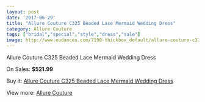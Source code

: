 ```yaml
---
layout: post
date: '2017-06-29'
title: "Allure Couture C325 Beaded Lace Mermaid Wedding Dress"
category: Allure Couture
tags: ["bridal","special","style","dress","sale"]
image: http://www.eudances.com/7190-thickbox_default/allure-couture-c325-beaded-lace-mermaid-wedding-dress.jpg
---
```

Allure Couture C325 Beaded Lace Mermaid Wedding Dress

On Sales: **$521.99**
<a href="https://www.eudances.com/en/allure-couture/2596-allure-couture-c325-beaded-lace-mermaid-wedding-dress.html"><amp-img layout="responsive" width="600" height="600" src="//www.eudances.com/7190-thickbox_default/allure-couture-c325-beaded-lace-mermaid-wedding-dress.jpg" alt="Allure Couture C325 Beaded Lace Mermaid Wedding Dress 0" /></a>
<a href="https://www.eudances.com/en/allure-couture/2596-allure-couture-c325-beaded-lace-mermaid-wedding-dress.html"><amp-img layout="responsive" width="600" height="600" src="//www.eudances.com/7193-thickbox_default/allure-couture-c325-beaded-lace-mermaid-wedding-dress.jpg" alt="Allure Couture C325 Beaded Lace Mermaid Wedding Dress 1" /></a>
<a href="https://www.eudances.com/en/allure-couture/2596-allure-couture-c325-beaded-lace-mermaid-wedding-dress.html"><amp-img layout="responsive" width="600" height="600" src="//www.eudances.com/7192-thickbox_default/allure-couture-c325-beaded-lace-mermaid-wedding-dress.jpg" alt="Allure Couture C325 Beaded Lace Mermaid Wedding Dress 2" /></a>
<a href="https://www.eudances.com/en/allure-couture/2596-allure-couture-c325-beaded-lace-mermaid-wedding-dress.html"><amp-img layout="responsive" width="600" height="600" src="//www.eudances.com/7191-thickbox_default/allure-couture-c325-beaded-lace-mermaid-wedding-dress.jpg" alt="Allure Couture C325 Beaded Lace Mermaid Wedding Dress 3" /></a>

Buy it: [Allure Couture C325 Beaded Lace Mermaid Wedding Dress](https://www.eudances.com/en/allure-couture/2596-allure-couture-c325-beaded-lace-mermaid-wedding-dress.html "Allure Couture C325 Beaded Lace Mermaid Wedding Dress")

View more: [Allure Couture](https://www.eudances.com/en/37-allure-couture "Allure Couture")